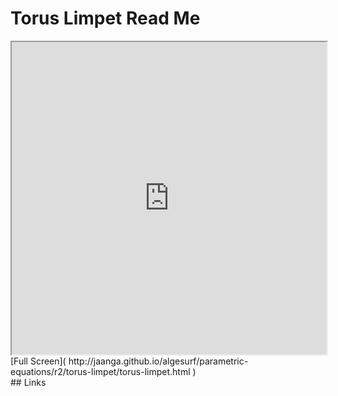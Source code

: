 Torus Limpet Read Me
===

<iframe src='http://jaanga.github.io/algesurf/parametric-equations/r2/torus-limpet/torus-limpet.html' width=100% height=500px >
There is an `iframe` here. It is not visible when viewed on github.com/algesurf. To view, please see 'Project Links' below.
</iframe>
[Full Screen]( http://jaanga.github.io/algesurf/parametric-equations/r2/torus-limpet/torus-limpet.html )
<br>
## Links 
<http://www.3d-meier.de/tut3/Seite112.html>  
